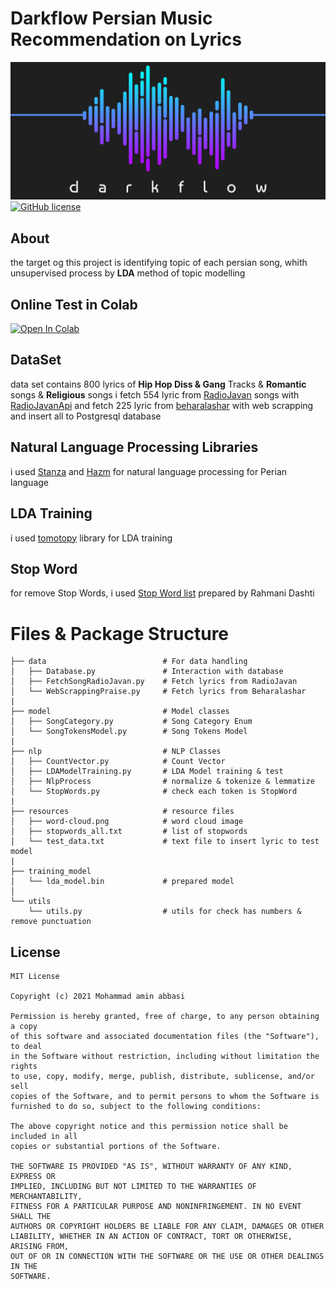 
# Darkflow Persian Music Recommendation on Lyrics
![](resources/darkflow1.png)
[![GitHub license](https://img.shields.io/badge/License-MIT-blue.svg)](LICENSE)

## About
the target og this project is identifying topic of each persian song, whith unsupervised process by **LDA** method of topic modelling

## Online Test in Colab
[![Open In Colab](https://colab.research.google.com/assets/colab-badge.svg)](Persian_Music_Recommendation.ipynb)


## DataSet
data set contains 800 lyrics of **Hip Hop Diss & Gang** Tracks & **Romantic** songs & **Religious** songs
i fetch 554 lyric from [RadioJavan](https://radiojavan.com) songs with [RadioJavanApi](https://github.com/xHossein/radiojavanapi/)
and fetch 225 lyric from [beharalashar](https://www.beharalashar.ir) with web scrapping and insert all to Postgresql database

## Natural Language Processing Libraries
i used [Stanza](https://github.com/stanfordnlp/stanza) and [Hazm](https://github.com/sobhe/hazm/) for natural language processing for Perian language

## LDA Training
i used [tomotopy](https://github.com/bab2min/tomotopy) library for LDA training

## Stop Word
for remove Stop Words, i used [Stop Word list](https://github.com/rahmanidashti/PersianStopWords/) prepared by Rahmani Dashti



# Files & Package Structure
    
    ├── data                          # For data handling
    │   ├── Database.py               # Interaction with database   
    │   ├── FetchSongRadioJavan.py    # Fetch lyrics from RadioJavan
    │   └── WebScrappingPraise.py     # Fetch lyrics from Beharalashar
    |
    ├── model                         # Model classes
    │   ├── SongCategory.py           # Song Category Enum
    │   └── SongTokensModel.py        # Song Tokens Model
    |
    ├── nlp                           # NLP Classes         
    │   ├── CountVector.py            # Count Vector
    │   ├── LDAModelTraining.py       # LDA Model training & test       
    │   ├── NlpProcess                # normalize & tokenize & lemmatize   
    │   └── StopWords.py              # check each token is StopWord
    |
    ├── resources                     # resource files
    │   ├── word-cloud.png            # word cloud image
    │   ├── stopwords_all.txt         # list of stopwords
    │   └── test_data.txt             # text file to insert lyric to test model 
    |
    ├── training_model                
    │   └── lda_model.bin             # prepared model
    │
    └── utils                
        └── utils.py                  # utils for check has numbers & remove punctuation

## License
```
MIT License

Copyright (c) 2021 Mohammad amin abbasi

Permission is hereby granted, free of charge, to any person obtaining a copy
of this software and associated documentation files (the "Software"), to deal
in the Software without restriction, including without limitation the rights
to use, copy, modify, merge, publish, distribute, sublicense, and/or sell
copies of the Software, and to permit persons to whom the Software is
furnished to do so, subject to the following conditions:

The above copyright notice and this permission notice shall be included in all
copies or substantial portions of the Software.

THE SOFTWARE IS PROVIDED "AS IS", WITHOUT WARRANTY OF ANY KIND, EXPRESS OR
IMPLIED, INCLUDING BUT NOT LIMITED TO THE WARRANTIES OF MERCHANTABILITY,
FITNESS FOR A PARTICULAR PURPOSE AND NONINFRINGEMENT. IN NO EVENT SHALL THE
AUTHORS OR COPYRIGHT HOLDERS BE LIABLE FOR ANY CLAIM, DAMAGES OR OTHER
LIABILITY, WHETHER IN AN ACTION OF CONTRACT, TORT OR OTHERWISE, ARISING FROM,
OUT OF OR IN CONNECTION WITH THE SOFTWARE OR THE USE OR OTHER DEALINGS IN THE
SOFTWARE.
```

